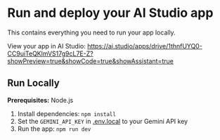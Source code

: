 # Run and deploy your AI Studio app

This contains everything you need to run your app locally.

View your app in AI Studio: https://ai.studio/apps/drive/1thnfUYQ0-CC9uiTeQKlmVS17g9cL7E-Z?showPreview=true&showCode=true&showAssistant=true

## Run Locally

**Prerequisites:**  Node.js


1. Install dependencies:
   `npm install`
2. Set the `GEMINI_API_KEY` in [.env.local](.env.local) to your Gemini API key
3. Run the app:
   `npm run dev`

